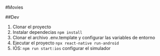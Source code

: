 #Movies

##Dev

1. Clonar el proyecto
2. Instalar dependecias `npm install`
3. Clonar el archivo .env.template y configurar las variables de entorno
4. Ejecutar el proyecto `npx react-native run-android`
5. IOS: `npm run start:ios` configurar el simulador
